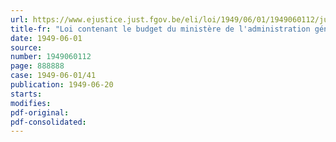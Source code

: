 ```yaml
---
url: https://www.ejustice.just.fgov.be/eli/loi/1949/06/01/1949060112/justel
title-fr: "Loi contenant le budget du ministère de l'administration générale et des pensions pour l'exercice 1949"
date: 1949-06-01
source:
number: 1949060112
page: 888888
case: 1949-06-01/41
publication: 1949-06-20
starts:
modifies:
pdf-original:
pdf-consolidated:
---
```


